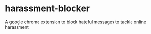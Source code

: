 # harassment-blocker
A google chrome extension to block hateful messages to tackle online harassment
